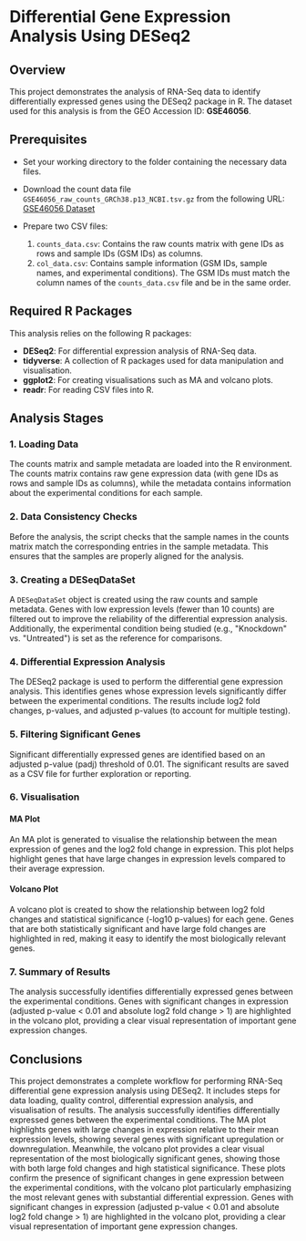 # Differential Gene Expression Analysis Using DESeq2

## Overview
This project demonstrates the analysis of RNA-Seq data to identify differentially expressed genes using the DESeq2 package in R. The dataset used for this analysis is from the GEO Accession ID: **GSE46056**.

## Prerequisites
- Set your working directory to the folder containing the necessary data files.
- Download the count data file `GSE46056_raw_counts_GRCh38.p13_NCBI.tsv.gz` from the following URL:  
  [GSE46056 Dataset](https://www.ncbi.nlm.nih.gov/geo/download/?acc=GSE46056)
  
- Prepare two CSV files:
  1. `counts_data.csv`: Contains the raw counts matrix with gene IDs as rows and sample IDs (GSM IDs) as columns.
  2. `col_data.csv`: Contains sample information (GSM IDs, sample names, and experimental conditions). The GSM IDs must match the column names of the `counts_data.csv` file and be in the same order.

## Required R Packages
This analysis relies on the following R packages:
- **DESeq2**: For differential expression analysis of RNA-Seq data.
- **tidyverse**: A collection of R packages used for data manipulation and visualisation.
- **ggplot2**: For creating visualisations such as MA and volcano plots.
- **readr**: For reading CSV files into R.

## Analysis Stages

### 1. Loading Data
The counts matrix and sample metadata are loaded into the R environment. The counts matrix contains raw gene expression data (with gene IDs as rows and sample IDs as columns), while the metadata contains information about the experimental conditions for each sample.

### 2. Data Consistency Checks
Before the analysis, the script checks that the sample names in the counts matrix match the corresponding entries in the sample metadata. This ensures that the samples are properly aligned for the analysis.

### 3. Creating a DESeqDataSet
A `DESeqDataSet` object is created using the raw counts and sample metadata. Genes with low expression levels (fewer than 10 counts) are filtered out to improve the reliability of the differential expression analysis. Additionally, the experimental condition being studied (e.g., "Knockdown" vs. "Untreated") is set as the reference for comparisons.

### 4. Differential Expression Analysis
The DESeq2 package is used to perform the differential gene expression analysis. This identifies genes whose expression levels significantly differ between the experimental conditions. The results include log2 fold changes, p-values, and adjusted p-values (to account for multiple testing).

### 5. Filtering Significant Genes
Significant differentially expressed genes are identified based on an adjusted p-value (padj) threshold of 0.01. The significant results are saved as a CSV file for further exploration or reporting.

### 6. Visualisation

#### MA Plot
An MA plot is generated to visualise the relationship between the mean expression of genes and the log2 fold change in expression. This plot helps highlight genes that have large changes in expression levels compared to their average expression.

#### Volcano Plot
A volcano plot is created to show the relationship between log2 fold changes and statistical significance (-log10 p-values) for each gene. Genes that are both statistically significant and have large fold changes are highlighted in red, making it easy to identify the most biologically relevant genes.

### 7. Summary of Results
The analysis successfully identifies differentially expressed genes between the experimental conditions. Genes with significant changes in expression (adjusted p-value < 0.01 and absolute log2 fold change > 1) are highlighted in the volcano plot, providing a clear visual representation of important gene expression changes.

## Conclusions
This project demonstrates a complete workflow for performing RNA-Seq differential gene expression analysis using DESeq2. It includes steps for data loading, quality control, differential expression analysis, and visualisation of results. The analysis successfully identifies differentially expressed genes between the experimental conditions. The MA plot highlights genes with large changes in expression relative to their mean expression levels, showing several genes with significant upregulation or downregulation. Meanwhile, the volcano plot provides a clear visual representation of the most biologically significant genes, showing those with both large fold changes and high statistical significance. These plots confirm the presence of significant changes in gene expression between the experimental conditions, with the volcano plot particularly emphasizing the most relevant genes with substantial differential expression. Genes with significant changes in expression (adjusted p-value < 0.01 and absolute log2 fold change > 1) are highlighted in the volcano plot, providing a clear visual representation of important gene expression changes.


